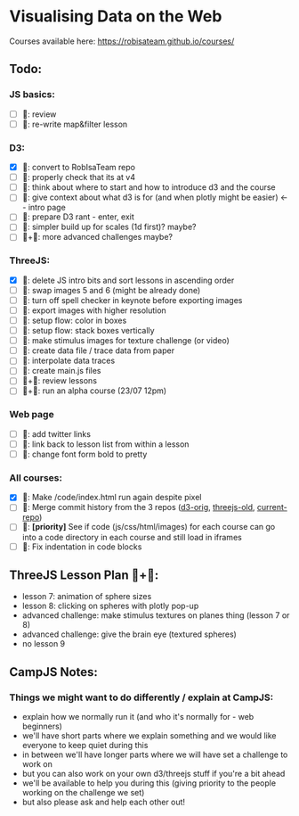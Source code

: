 # Visualising Data on the Web

Courses available here: https://robisateam.github.io/courses/

## Todo:

### JS basics:
- [ ] 🦄: review
- [ ] 🦄: re-write map&filter lesson

### D3:
- [x] 🦆: convert to RobIsaTeam repo
- [ ] 🦆: properly check that its at v4
- [ ] 🦄: think about where to start and how to introduce d3 and the course
- [ ] 🦄: give context about what d3 is for (and when plotly might be easier) <-- intro page
- [ ] 🦄: prepare D3 rant - enter, exit
- [ ] 🦄: simpler build up for scales (1d first)? maybe?
- [ ] 🦆+🦄: more advanced challenges maybe?

### ThreeJS:
- [x] 🦆: delete JS intro bits and sort lessons in ascending order
- [ ] 🦄: swap images 5 and 6 (might be already done)
- [ ] 🦄: turn off spell checker in keynote before exporting images
- [ ] 🦄: export images with higher resolution
- [ ] 🦄: setup flow: color in boxes 
- [ ] 🦄: setup flow: stack boxes vertically
- [ ] 🦄: make stimulus images for texture challenge (or video)
- [ ] 🦄: create data file / trace data from paper
- [ ] 🦆: interpolate data traces
- [ ] 🦆: create main.js files
- [ ] 🦆+🦄: review lessons
- [ ] 🦆+🦄: run an alpha course (23/07 12pm)

### Web page
- [ ] 🦆: add twitter links
- [ ] 🦆: link back to lesson list from within a lesson
- [ ] 🦆: change font form bold to pretty

### All courses: 
- [x] 🦆: Make /code/index.html run again despite pixel
- [ ] 🦆: Merge commit history from the 3 repos ([d3-orig](https://github.com/IsaKiko/D3-visualising-data), [threejs-old](https://github.com/RobIsaTeam/ThreeJS-course), [current-repo](https://github.com/RobIsaTeam/courses))
- [ ] 🦆: **[priority]** See if code (js/css/html/images) for each course can go into a code directory in each course and still load in iframes
- [ ] 🦄: Fix indentation in code blocks

## ThreeJS Lesson Plan 🦆+🦄:
- lesson 7: animation of sphere sizes
- lesson 8: clicking on spheres with plotly pop-up
- advanced challenge: make stimulus textures on planes thing (lesson 7 or 8)
- advanced challenge: give the brain eye (textured spheres)
- no lesson 9

## CampJS Notes:

### Things we might want to do differently / explain at CampJS:
- explain how we normally run it (and who it's normally for - web beginners)
- we'll have short parts where we explain something and we would like everyone to keep quiet during this
- in between we'll have longer parts where we will have set a challenge to work on
- but you can also work on your own d3/threejs stuff if you're a bit ahead
- we'll be available to help you during this (giving priority to the people working on the challenge we set) 
- but also please ask and help each other out! 
